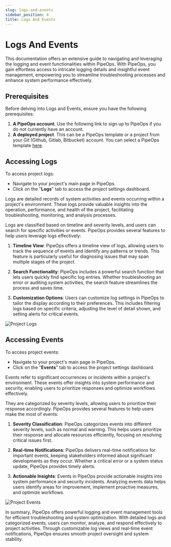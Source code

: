 ```yaml
---
slug: logs-and-events
sidebar_position: 4
title: Logs And Events
---
```


# Logs And Events

This documentation offers an extensive guide to navigating and leveraging the logging and event functionalities within PipeOps. With PipeOps, you gain effortless access to intricate logging details and insightful event management, empowering you to streamline troubleshooting processes and enhance system performance effectively.

## Prerequisites

Before delving into Logs and Events, ensure you have the following prerequisites:

1. **A PipeOps account**. Use the following link to sign up to PipeOps if you do not currently have an account.
2. **A deployed project**. This can be a PipeOps template or a project from your Git (Github, Gitlab, Bitbucket) account. You can select a PipeOps template [here](https://github.com/orgs/pipeops-dev/repositories).

## Accessing Logs

To access project logs:

- Navigate to your project's main page in PipeOps.
- Click on the "**Logs**" tab to access the project settings dashboard.

Logs are detailed records of system activities and events occurring within a project's environment. These logs provide valuable insights into the operation, performance, and health of the project, facilitating troubleshooting, monitoring, and analysis processes.

Logs are classified based on timeline and severity levels, and users can search for specific activities or events. PipeOps provides several features to help users leverage logs effectively:

1. **Timeline View**: PipeOps offers a timeline view of logs, allowing users to track the sequence of events and identify any patterns or trends. This feature is particularly useful for diagnosing issues that may span multiple stages of the project.

2. **Search Functionality**: PipeOps includes a powerful search function that lets users quickly find specific log entries. Whether troubleshooting an error or auditing system activities, the search feature streamlines the process and saves time.

3. **Customization Options**: Users can customize log settings in PipeOps to tailor the display according to their preferences. This includes filtering logs based on specific criteria, adjusting the level of detail shown, and setting alerts for critical events.

![Project Logs](https://pub-30c11acc143348fcae20835653c5514d.r2.dev//20/42/Logs_6d73a5f99a.png)

## Accessing Events

To access project events:

- Navigate to your project's main page in PipeOps.
- Click on the "**Events**" tab to access the project settings dashboard.

Events refer to significant occurrences or incidents within a project's environment. These events offer insights into system performance and security, enabling users to prioritize responses and optimize workflows effectively.

They are categorized by severity levels, allowing users to prioritize their response accordingly. PipeOps provides several features to help users make the most of events:

1. **Severity Classification**: PipeOps categorizes events into different severity levels, such as normal and warning. This helps users prioritize their response and allocate resources efficiently, focusing on resolving critical issues first.

2. **Real-time Notifications**: PipeOps delivers real-time notifications for important events, keeping stakeholders informed about significant developments as they occur. Whether a critical error or a system status update, PipeOps provides timely alerts.

3. **Actionable Insights**: Events in PipeOps provide actionable insights into system performance and security incidents. Analyzing events data helps users identify areas for improvement, implement proactive measures, and optimize workflows.

![Project Events](https://pub-30c11acc143348fcae20835653c5514d.r2.dev//20/42/Events_2f1ab4058e.png)


In summary, PipeOps offers powerful logging and event management tools for efficient troubleshooting and system optimization. With detailed logs and categorized events, users can monitor, analyze, and respond effectively to project activities. Through customizable log views and real-time event notifications, PipeOps ensures smooth project oversight and system stability.
